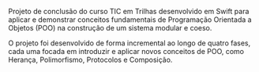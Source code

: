 Projeto de conclusão do curso TIC em Trilhas desenvolvido em Swift para aplicar e demonstrar conceitos fundamentais de Programação Orientada a Objetos (POO) na construção de um sistema modular e coeso.

O projeto foi desenvolvido de forma incremental ao longo de quatro fases, cada uma focada em introduzir e aplicar novos conceitos de POO, como Herança, Polimorfismo, Protocolos e Composição.

